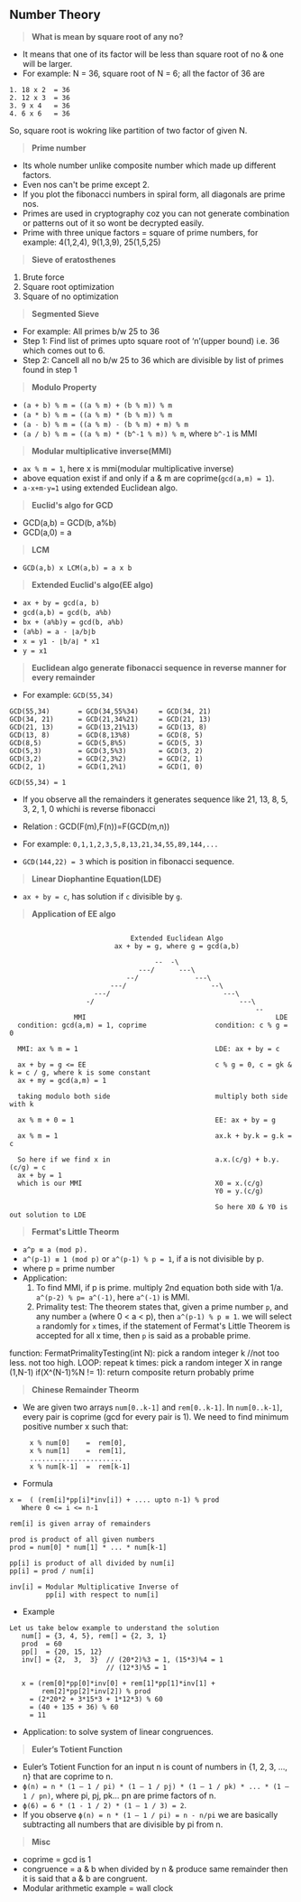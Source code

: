 

## Number Theory

> **What is mean by square root of any no?**
- It means that one of its factor will be less than square root of no & one will be larger.
- For example: N = 36, square root of N = 6; all the factor of 36 are
```
1. 18 x 2  = 36
2. 12 x 3  = 36
3. 9 x 4   = 36
4. 6 x 6   = 36
```
So, square root is wokring like partition of two factor of given N.

> **Prime number**
- Its whole number unlike composite number which made up different factors.
- Even nos can't be prime except 2.
- If you plot the fibonacci numbers in spiral form, all diagonals are prime nos.
- Primes are used in cryptography coz you can not generate combination or patterns out of it so wont be decrypted easily.
- Prime with three unique factors = square of prime numbers, for example: 4(1,2,4), 9(1,3,9), 25(1,5,25)

> **Sieve of eratosthenes**
1. Brute force 
2. Square root optimization
3. Square of no optimization

> **Segmented Sieve**
- For example: All primes b/w 25 to 36
- Step 1: Find list of primes upto square root of ‘n’(upper bound) i.e. 36 which comes out to 6.
- Step 2: Cancell all no b/w 25 to 36 which are divisible by list of primes found in step 1


> **Modulo Property**
- `(a + b) % m = ((a % m) + (b % m)) % m`
- `(a * b) % m = ((a % m) * (b % m)) % m`
- `(a - b) % m = ((a % m) - (b % m) + m) % m`
- `(a / b) % m = ((a % m) * (b^-1 % m)) % m`, where `b^-1` is MMI


> **Modular multiplicative inverse(MMI)**
- `ax % m = 1`, here x is mmi(modular multiplicative inverse)
- above equation exist if and only if a & m are coprime(`gcd(a,m) = 1`).
- `a⋅x+m⋅y=1` using extended Euclidean algo.

> **Euclid's algo for GCD**
- GCD(a,b) = GCD(b, a%b)
- GCD(a,0) = a

> **LCM**
- `GCD(a,b) x LCM(a,b) = a x b`

> **Extended Euclid's algo(EE algo)**
- `ax + by = gcd(a, b)`
- `gcd(a,b) = gcd(b, a%b)`
- `bx + (a%b)y = gcd(b, a%b)`
- `(a%b) = a - ⌊a/b⌋b`
- `x = y1 - ⌊b/a⌋ * x1`
- `y = x1`

> **Euclidean algo generate fibonacci sequence in reverse manner for every remainder**
- For example: `GCD(55,34)`
```
GCD(55,34)       = GCD(34,55%34)     = GCD(34, 21)
GCD(34, 21)      = GCD(21,34%21)     = GCD(21, 13)
GCD(21, 13)      = GCD(13,21%13)     = GCD(13, 8)
GCD(13, 8)       = GCD(8,13%8)       = GCD(8, 5)
GCD(8,5)         = GCD(5,8%5)        = GCD(5, 3)
GCD(5,3)         = GCD(3,5%3)        = GCD(3, 2)
GCD(3,2)         = GCD(2,3%2)        = GCD(2, 1)
GCD(2, 1)        = GCD(1,2%1)        = GCD(1, 0)

GCD(55,34) = 1
```
- If you observe all the remainders it generates sequence like 21, 13, 8, 5, 3, 2, 1, 0 whichi is reverse fibonacci

- Relation : GCD(F(m),F(n))=F(GCD(m,n))
- For example: `0,1,1,2,3,5,8,13,21,34,55,89,144,...`
- `GCD(144,22) = 3` which is position in fibonacci sequence.

> **Linear Diophantine Equation(LDE)**
- `ax + by = c`, has solution if `c` divisible by `g`. 

> **Application of EE algo**
```
                                                                                                          
                              Extended Euclidean Algo                                                     
                          ax + by = g, where g = gcd(a,b)                                                 
                                                                                                          
                                    --  -\                                                                
                                ---/      ---\                                                            
                             --/              ---\                                                        
                         ---/                     --\                                                     
                     ---/                            ---\                                                 
                   -/                                    ---\                                             
                                                             --                                           
                MMI                                               LDE                                     
  condition: gcd(a,m) = 1, coprime                 condition: c % g = 0                                   
                                                                                                          
  MMI: ax % m = 1                                  LDE: ax + by = c                                       
                                                                                                          
  ax + by = g <= EE                                c % g = 0, c = gk & k = c / g, where k is some constant
  ax + my = gcd(a,m) = 1
                                                                                                          
  taking modulo both side                          multiply both side with k                              
                                                                                                          
  ax % m + 0 = 1                                   EE: ax + by = g                                        
                                                                                                          
  ax % m = 1                                       ax.k + by.k = g.k = c                                  
                                                                                                          
  So here if we find x in                          a.x.(c/g) + b.y.(c/g) = c                              
  ax + by = 1                                                                                             
  which is our MMI                                 X0 = x.(c/g)                                           
                                                   Y0 = y.(c/g)                                           
                                                                                                          
                                                   So here X0 & Y0 is out solution to LDE       
```

> **Fermat's Little Theorm**
- `a^p ≡ a (mod p).`
- `a^(p-1) ≡ 1 (mod p)` or `a^(p-1) % p = 1`, if a is not divisible by p.
- where p = prime number
- Application: 
  1. To find MMI, if p is prime. multiply 2nd equation both side with 1/a. `a^(p-2) % p= a^(-1)`, here `a^(-1)` is MMI.
  2. Primality test: The theorem states that, given a prime number `p`, and any number `a` (where 0 < a < p), then `a^(p-1) % p ≡ 1`. we will select `a` randomly for `x` times, if the statement of Fermat's Little Theorem is accepted for all x time, then `p` is said as a probable prime.

function: FermatPrimalityTesting(int N):
    pick a random integer k     //not too less. not too high.
    LOOP: repeat k times:
        pick a random integer X in range (1,N-1)
        if(X^(N-1)%N != 1):
            return composite
    return probably prime

> **Chinese Remainder Theorm**
- We are given two arrays `num[0..k-1]` and `rem[0..k-1]`. In `num[0..k-1]`, every pair is coprime (gcd for every pair is 1). We need to find minimum positive number x such that:
```
     x % num[0]    =  rem[0], 
     x % num[1]    =  rem[1], 
     .......................
     x % num[k-1]  =  rem[k-1] 
```
- Formula
```
x =  ( (rem[i]*pp[i]*inv[i]) + .... upto n-1) % prod
   Where 0 <= i <= n-1

rem[i] is given array of remainders

prod is product of all given numbers
prod = num[0] * num[1] * ... * num[k-1]

pp[i] is product of all divided by num[i]
pp[i] = prod / num[i]

inv[i] = Modular Multiplicative Inverse of 
         pp[i] with respect to num[i]
```
- Example
```
Let us take below example to understand the solution
   num[] = {3, 4, 5}, rem[] = {2, 3, 1}
   prod  = 60 
   pp[]  = {20, 15, 12}
   inv[] = {2,  3,  3}  // (20*2)%3 = 1, (15*3)%4 = 1
                        // (12*3)%5 = 1

   x = (rem[0]*pp[0]*inv[0] + rem[1]*pp[1]*inv[1] + 
        rem[2]*pp[2]*inv[2]) % prod
     = (2*20*2 + 3*15*3 + 1*12*3) % 60
     = (40 + 135 + 36) % 60
     = 11
```
- Application: to solve system of linear congruences. 

> **Euler’s Totient Function**
- Euler’s Totient Function for an input n is count of numbers in {1, 2, 3, …, n} that are coprime to n.
- `ϕ(n) = n * (1 – 1 / pi) * (1 – 1 / pj) * (1 – 1 / pk) * ... * (1 – 1 / pn)`, where pi, pj, pk... pn are prime factors of n.
- `ϕ(6) = 6 * (1 - 1 / 2) * (1 – 1 / 3) = 2`.
- If you observe `ϕ(n) = n * (1 – 1 / pi) = n - n/pi` we are basically subtracting all numbers that are divisible by pi from n.

> **Misc**
- coprime = gcd is 1
- congruence = a & b when divided by n & produce same remainder then it is said that a & b are congruent.
- Modular arithmetic example = wall clock
